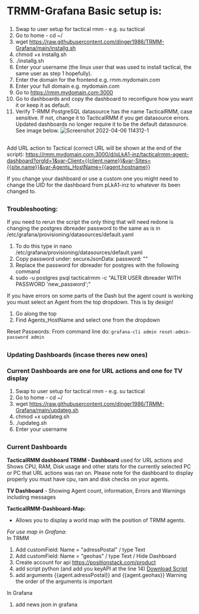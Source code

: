 # TRMM-Grafana Basic setup is:

### 

1. Swap to user setup for tactical rmm - e.g. su tactical
2. Go to home - cd ~/
3. wget https://raw.githubusercontent.com/dinger1986/TRMM-Grafana/main/installg.sh
4. chmod +x installg.sh
5. ./installg.sh
6. Enter your username (the linux user that was used to install tactical, the same user as step 1 hopefully).
7. Enter the domain for the frontend e.g. rmm.mydomain.com
8. Enter your full domain e.g. mydomain.com
9. Go to https://rmm.mydomain.com:3000
10. Go to dashboards and copy the dashboard to reconfigure how you want it or keep it as default.
11. Verify T-RMM PostgreSQL datasource has the name TacticalRMM, case sensitive. If not, change it to TacticalRMM if you get datasource errors. Updated dashboards no longer require it to be the default datasource. See image below.
![Screenshot 2022-04-06 114312-1](https://user-images.githubusercontent.com/24654529/162878388-38c42632-f4b8-487c-b8c8-2e79ffe7f984.png)
##
Add URL action to Tactical (correct URL will be shown at the end of the script):
https://rmm.mydomain.com:3000/d/pLkA1-inz/tacticalrmm-agent-dashboard?orgId=1&var-Client={{client.name}}&var-Sites={{site.name}}&var-Agents_HostName={{agent.hostname}}

If you change your dashboard or use a custom one you might need to change the UID for the dashboard from pLkA1-inz to whatever its been changed to.
##
### Troubleshooting:

If you need to rerun the script the only thing that will need redone is changing the postgres dbreader password 
to the same as is in /etc/grafana/provisioning/datasources/default.yaml

1. To do this type in nano /etc/grafana/provisioning/datasources/default.yaml
2. Copy password under: 
secureJsonData:
  password: ""
3. Replace the password for dbreader for postgres with the following command
4. sudo -u postgres psql tacticalrmm -c "ALTER USER dbreader WITH PASSWORD 'new_password';"

If you have errors on some parts of the Dash but the agent count is working you must select an Agent from the top dropdown. This is by design!

1. Go along the top
2. Find Agents_HostName and select one from the dropdown

Reset Passwords:
From command line do: `grafana-cli admin reset-admin-password admin`

##
### 
### Updating Dashboards (incase theres new ones)
### Current Dashboards are one for URL actions and one for TV display

1. Swap to user setup for tactical rmm - e.g. su tactical
2. Go to home - cd ~/
3. wget https://raw.githubusercontent.com/dinger1986/TRMM-Grafana/main/updateg.sh
4. chmod +x updateg.sh
5. ./updateg.sh
6. Enter your username
##

### 
### Current Dashboards

**TacticalRMM dashboard TRMM - Dashboard** used for URL actions and Shows CPU, RAM, Disk usage and other stats for the currently selected PC or PC that URL actions was ran on. Please note for the dashboard to display properly you must have cpu, ram and disk checks on your agents.

**TV Dashboard** - Showing Agent count, information, Errors and Warnings including messages

**TacticalRMM-Dashboard-Map:** 
  * Allows you to display a world map with the position of TRMM agents.
  
  *For use map in Grafana:*  
  In TRMM
  1. Add customField: Name = "adressPostal" / type Text
  2. Add customField: Name = "geohas" / type Text / Hide Dashboard
  3. Create account for api https://positionstack.com/product
  4. add script python (and add you keyAPI at the line 14) [Download Script](https://raw.githubusercontent.com/dinger1986/TRMM-Grafana/a8e19f8a286cda043d8b06cac9592ee197c2dea2/Scripts/Map_getCoordinates.py)	
  5. add arguments {{agent.adressPostal}} and {{agent.geohas}} Warning the order of the arguments is important

In Grafana
  1. add news json in grafana
##
